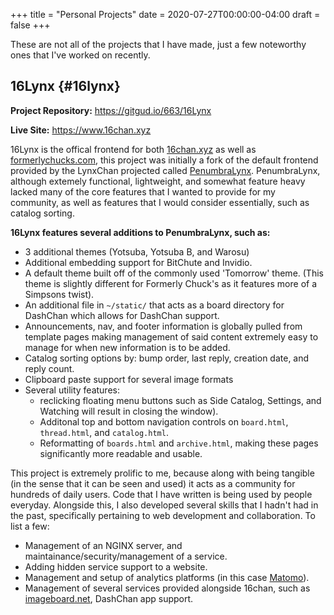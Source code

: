 +++
title = "Personal Projects"
date = 2020-07-27T00:00:00-04:00
draft = false
+++

These are not all of the projects that I have made, just a few
noteworthy ones that I've worked on recently.


## 16Lynx {#16lynx}

**Project Repository:** <https://gitgud.io/663/16Lynx>

**Live Site:** <https://www.16chan.xyz>

16Lynx is the offical frontend for both [16chan.xyz](https://16chan.xyz/) as well as
[formerlychucks.com](https://formerlychucks.com/), this project was initially a fork of the
default frontend provided by the LynxChan projected called
[PenumbraLynx](https://formerlychucks.com/). PenumbraLynx, although extemely functional,
lightweight, and somewhat feature heavy lacked many of the core
features that I wanted to provide for my community, as well as
features that I would consider essentially, such as catalog
sorting.

**16Lynx features several additions to PenumbraLynx, such as:**

-   3 additional themes (Yotsuba, Yotsuba B, and Warosu)
-   Additional embedding support for BitChute and Invidio.
-   A default theme built off of the commonly used 'Tomorrow'
    theme. (This theme is slightly different for Formerly Chuck's as it
    features more of a Simpsons twist).
-   An additional file in `~/static/` that acts as a board directory
    for DashChan which allows for DashChan support.
-   Announcements, nav, and footer information is globally pulled
    from template pages making management of said content extremely
    easy to manage for when new information is to be added.
-   Catalog sorting options by: bump order, last reply, creation date,
    and reply count.
-   Clipboard paste support for several image formats
-   Several utility features:
    -   reclicking floating menu buttons such as Side Catalog,
        Settings, and Watching will result in closing the window).
    -   Additonal top and bottom navigation controls on `board.html`,
        `thread.html`, and `catalog.html`.
    -   Reformatting of `boards.html` and `archive.html`, making
        these pages significantly more readable and usable.

This project is extremely prolific to me, because along with being
tangible (in the sense that it can be seen and used) it acts as a
community for hundreds of daily users. Code that I have written is
being used by people everyday. Alongside this, I also developed
several skills that I hadn't had in the past, specifically pertaining
to web development and collaboration. To list a few:

-   Management of an NGINX server, and maintainance/security/management
    of a service.
-   Adding hidden service support to a website.
-   Management and setup of analytics platforms (in this case [Matomo](https://matomo.org)).
-   Management of several services provided alongside 16chan, such as
    [imageboard.net](https://imageboard.net/), DashChan app support.